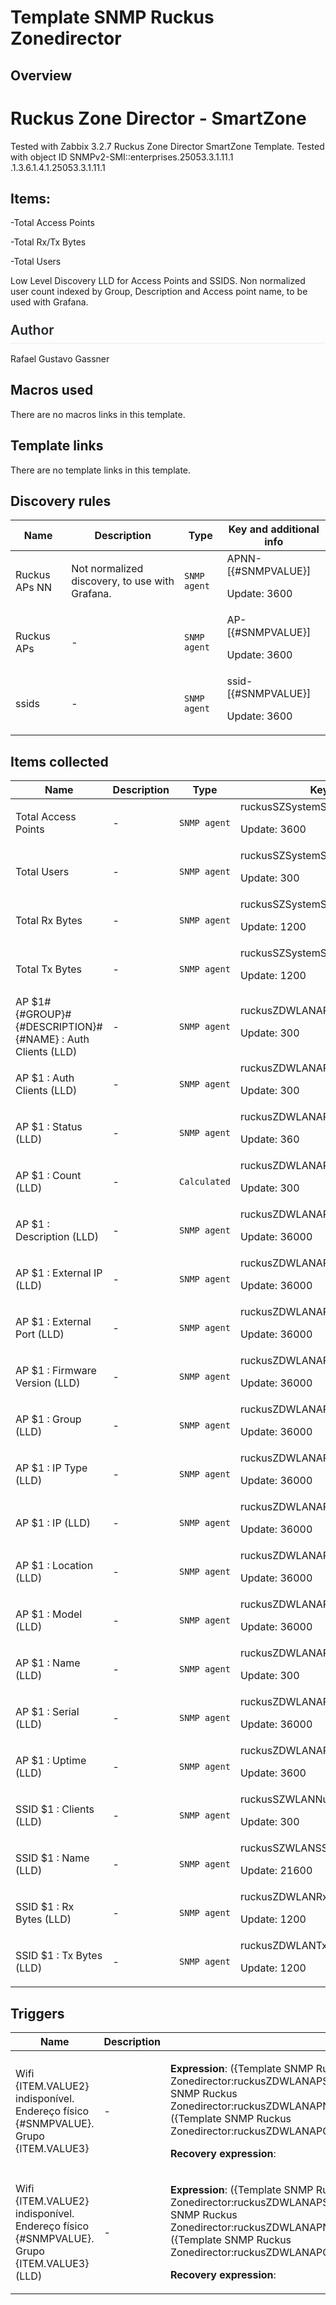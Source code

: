 # Template SNMP Ruckus Zonedirector

## Overview

Ruckus Zone Director - SmartZone
================================


Tested with Zabbix 3.2.7 Ruckus Zone Director SmartZone Template. Tested with object ID SNMPv2-SMI::enterprises.25053.3.1.11.1 .1.3.6.1.4.1.25053.3.1.11.1


Items:
------


-Total Access Points


-Total Rx/Tx Bytes


-Total Users


Low Level Discovery LLD for Access Points and SSIDS. Non normalized user count indexed by Group, Description and Access point name, to be used with Grafana.


<h2 style="box-sizing: border-box; margin-top: 24px; margin-bottom: 16px; font-size: 1.5em; font-weight: 600; line-height: 1.25; padding-bottom: 0.3em; border-bottom: 1px solid #eaecef; color: #24292e; font-family: -apple-system, BlinkMacSystemFont, 'Segoe UI', Helvetica, Arial, sans-serif, 'Apple Color Emoji', 'Sego

## Author

Rafael Gustavo Gassner

## Macros used

There are no macros links in this template.

## Template links

There are no template links in this template.

## Discovery rules

|Name|Description|Type|Key and additional info|
|----|-----------|----|----|
|Ruckus APs NN|<p>Not normalized discovery, to use with Grafana.</p>|`SNMP agent`|APNN-[{#SNMPVALUE}]<p>Update: 3600</p>|
|Ruckus APs|<p>-</p>|`SNMP agent`|AP-[{#SNMPVALUE}]<p>Update: 3600</p>|
|ssids|<p>-</p>|`SNMP agent`|ssid-[{#SNMPVALUE}]<p>Update: 3600</p>|
## Items collected

|Name|Description|Type|Key and additional info|
|----|-----------|----|----|
|Total Access Points|<p>-</p>|`SNMP agent`|ruckusSZSystemStatsNumAP<p>Update: 3600</p>|
|Total Users|<p>-</p>|`SNMP agent`|ruckusSZSystemStatsNumSta<p>Update: 300</p>|
|Total Rx Bytes|<p>-</p>|`SNMP agent`|ruckusSZSystemStatsWLANTotalRxBytes<p>Update: 1200</p>|
|Total Tx Bytes|<p>-</p>|`SNMP agent`|ruckusSZSystemStatsWLANTotalTxBytes<p>Update: 1200</p>|
|AP $1#{#GROUP}#{#DESCRIPTION}#{#NAME} : Auth Clients (LLD)|<p>-</p>|`SNMP agent`|ruckusZDWLANAPNumStaNN[{#SNMPVALUE}]<p>Update: 300</p>|
|AP $1 : Auth Clients (LLD)|<p>-</p>|`SNMP agent`|ruckusZDWLANAPNumSta[{#SNMPVALUE}]<p>Update: 300</p>|
|AP $1 : Status (LLD)|<p>-</p>|`SNMP agent`|ruckusZDWLANAPStatus[{#SNMPVALUE}]<p>Update: 360</p>|
|AP $1 : Count (LLD)|<p>-</p>|`Calculated`|ruckusZDWLANAPCount[{#SNMPVALUE}]<p>Update: 300</p>|
|AP $1 : Description (LLD)|<p>-</p>|`SNMP agent`|ruckusZDWLANAPDescription[{#SNMPVALUE}]<p>Update: 36000</p>|
|AP $1 : External IP (LLD)|<p>-</p>|`SNMP agent`|ruckusZDWLANAPExternalIp[{#SNMPVALUE}]<p>Update: 36000</p>|
|AP $1 : External Port (LLD)|<p>-</p>|`SNMP agent`|ruckusZDWLANAPExternalPort[{#SNMPVALUE}]<p>Update: 36000</p>|
|AP $1 : Firmware Version (LLD)|<p>-</p>|`SNMP agent`|ruckusZDWLANAPFirmwareVersion[{#SNMPVALUE}]<p>Update: 36000</p>|
|AP $1 : Group (LLD)|<p>-</p>|`SNMP agent`|ruckusZDWLANAPGroup[{#SNMPVALUE}]<p>Update: 36000</p>|
|AP $1 : IP Type (LLD)|<p>-</p>|`SNMP agent`|ruckusZDWLANAPIpType[{#SNMPVALUE}]<p>Update: 36000</p>|
|AP $1 : IP (LLD)|<p>-</p>|`SNMP agent`|ruckusZDWLANAPIp[{#SNMPVALUE}]<p>Update: 36000</p>|
|AP $1 : Location (LLD)|<p>-</p>|`SNMP agent`|ruckusZDWLANAPLocation[{#SNMPVALUE}]<p>Update: 36000</p>|
|AP $1 : Model (LLD)|<p>-</p>|`SNMP agent`|ruckusZDWLANAPModel[{#SNMPVALUE}]<p>Update: 36000</p>|
|AP $1 : Name (LLD)|<p>-</p>|`SNMP agent`|ruckusZDWLANAPName[{#SNMPVALUE}]<p>Update: 300</p>|
|AP $1 : Serial (LLD)|<p>-</p>|`SNMP agent`|ruckusZDWLANAPSerial[{#SNMPVALUE}]<p>Update: 36000</p>|
|AP $1 : Uptime (LLD)|<p>-</p>|`SNMP agent`|ruckusZDWLANAPUpTime[{#SNMPVALUE}]<p>Update: 3600</p>|
|SSID $1 : Clients (LLD)|<p>-</p>|`SNMP agent`|ruckusSZWLANNumSta[{#SNMPVALUE}]<p>Update: 300</p>|
|SSID $1 : Name (LLD)|<p>-</p>|`SNMP agent`|ruckusSZWLANSSID[{#SNMPVALUE}]<p>Update: 21600</p>|
|SSID $1 : Rx Bytes (LLD)|<p>-</p>|`SNMP agent`|ruckusZDWLANRxBytes[{#SNMPVALUE}]<p>Update: 1200</p>|
|SSID $1 : Tx Bytes (LLD)|<p>-</p>|`SNMP agent`|ruckusZDWLANTxBytes[{#SNMPVALUE}]<p>Update: 1200</p>|
## Triggers

|Name|Description|Expression|Priority|
|----|-----------|----------|--------|
|Wifi {ITEM.VALUE2} indisponível. Endereço físico {#SNMPVALUE}. Grupo {ITEM.VALUE3}|<p>-</p>|<p>**Expression**: ({Template SNMP Ruckus Zonedirector:ruckusZDWLANAPStatus[{#SNMPVALUE}].regexp(^Connect$)}=0)or({Template SNMP Ruckus Zonedirector:ruckusZDWLANAPName[{#SNMPVALUE}].regexp($blablablabla^)}=1) or ({Template SNMP Ruckus Zonedirector:ruckusZDWLANAPGroup[{#SNMPVALUE}].regexp($blablablabla^)}=1)</p><p>**Recovery expression**: </p>|warning|
|Wifi {ITEM.VALUE2} indisponível. Endereço físico {#SNMPVALUE}. Grupo {ITEM.VALUE3} (LLD)|<p>-</p>|<p>**Expression**: ({Template SNMP Ruckus Zonedirector:ruckusZDWLANAPStatus[{#SNMPVALUE}].regexp(^Connect$)}=0)or({Template SNMP Ruckus Zonedirector:ruckusZDWLANAPName[{#SNMPVALUE}].regexp($blablablabla^)}=1) or ({Template SNMP Ruckus Zonedirector:ruckusZDWLANAPGroup[{#SNMPVALUE}].regexp($blablablabla^)}=1)</p><p>**Recovery expression**: </p>|warning|
